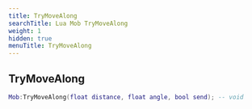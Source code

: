 ```yaml
---
title: TryMoveAlong
searchTitle: Lua Mob TryMoveAlong
weight: 1
hidden: true
menuTitle: TryMoveAlong
---
```

## TryMoveAlong
```lua
Mob:TryMoveAlong(float distance, float angle, bool send); -- void
```